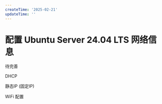 ```yaml
---
createTime: '2025-02-21'
updateTime: ''
---
```


# 配置 Ubuntu Server 24.04 LTS 网络信息

待完善

DHCP

静态IP (固定IP)

WiFi 配置
